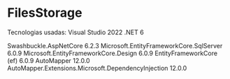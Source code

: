 # FilesStorage

Tecnologias usadas:
Visual Studio 2022
.NET 6

Swashbuckle.AspNetCore 6.2.3
Microsoft.EntityFrameworkCore.SqlServer 6.0.9
Microsoft.EntityFrameworkCore.Design 6.0.9
EntityFrameworkCore (ef) 6.0.9
AutoMapper 12.0.0
AutoMapper.Extensions.Microsoft.DependencyInjection 12.0.0